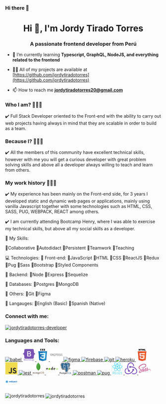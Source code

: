 ### Hi there 👋

<h1 align="center">Hi 👋, I'm Jordy Tirado Torres</h1>
<h3 align="center">A passionate frontend developer from Perú</h3>

- 🌱 I’m currently learning **Typescript, GraphQL, NodeJS, and everything related to the frontend**

- 👨‍💻 All of my projects are available at [https://github.com/jordytiradotorres](https://github.com/jordytiradotorres)

- 📫 How to reach me **jordytiradotorres20@gmail.com**

### Who I am? 👨🏽‍💻

✔️ Full Stack Developer oriented to the Front-end with the ability to carry out web projects having
always in mind that they are scalable in order to build as a team.

### Because I? 👨🏽‍💻

✔️ All the members of this community have excellent technical skills, however with me you will get a curious developer with great problem solving skills and above all a developer always willing to teach and learn from others.

### My work history 👨🏽‍💻

✔️ My experience has been mainly on the Front-end side, for 3 years I developed static and dynamic web pages or applications, mainly using vanilla Javascript together with some technologies such as HTML, CSS, SASS, PUG, WEBPACK, REACT among others.

✔️ I am currently attending Bootcamp Henry, where I was able to exercise my technical skills, but above all my social skills as a developer.

💪 My Skills:

 🔹Collaborative
 🔹Autodidact
 🔹Persistent
 🔹Teamwork
 🔹Teaching

💻 Technologies:
 🔺 Front-end:
 🔹JavaScript
 🔹HTML
 🔹CSS
 🔹ReactJS
 🔹Redux
 🔹Pug
 🔹Sass
 🔹Bootstrap
 🔹Styled Components
 
🔺 Backend:
 🔹Node
 🔹Express
 🔹Sequelize
 
🔺 Databases:
 🔹Postgres
 🔹MongoDB
 
🔺 Others:
 🔹Git
 🔹Figma

📢 Langauges: 
🔹English (Basic)
🔹Spanish (Native) 

<h3 align="left">Connect with me:</h3>
<p align="left">
<a href="https://linkedin.com/in/jordytiradotorres-developer" target="blank"><img align="center" src="https://raw.githubusercontent.com/rahuldkjain/github-profile-readme-generator/master/src/images/icons/Social/linked-in-alt.svg" alt="jordytiradotorres-developer" height="30" width="40" /></a>
</p>

<h3 align="left">Languages and Tools:</h3>
<p align="left"> <a href="https://babeljs.io/" target="_blank" rel="noreferrer"> <img src="https://www.vectorlogo.zone/logos/babeljs/babeljs-icon.svg" alt="babel" width="40" height="40"/> </a> <a href="https://getbootstrap.com" target="_blank" rel="noreferrer"> <img src="https://raw.githubusercontent.com/devicons/devicon/master/icons/bootstrap/bootstrap-plain-wordmark.svg" alt="bootstrap" width="40" height="40"/> </a> <a href="https://www.w3schools.com/css/" target="_blank" rel="noreferrer"> <img src="https://raw.githubusercontent.com/devicons/devicon/master/icons/css3/css3-original-wordmark.svg" alt="css3" width="40" height="40"/> </a> <a href="https://expressjs.com" target="_blank" rel="noreferrer"> <img src="https://raw.githubusercontent.com/devicons/devicon/master/icons/express/express-original-wordmark.svg" alt="express" width="40" height="40"/> </a> <a href="https://www.figma.com/" target="_blank" rel="noreferrer"> <img src="https://www.vectorlogo.zone/logos/figma/figma-icon.svg" alt="figma" width="40" height="40"/> </a> <a href="https://firebase.google.com/" target="_blank" rel="noreferrer"> <img src="https://www.vectorlogo.zone/logos/firebase/firebase-icon.svg" alt="firebase" width="40" height="40"/> </a> <a href="https://git-scm.com/" target="_blank" rel="noreferrer"> <img src="https://www.vectorlogo.zone/logos/git-scm/git-scm-icon.svg" alt="git" width="40" height="40"/> </a> <a href="https://heroku.com" target="_blank" rel="noreferrer"> <img src="https://www.vectorlogo.zone/logos/heroku/heroku-icon.svg" alt="heroku" width="40" height="40"/> </a> <a href="https://www.w3.org/html/" target="_blank" rel="noreferrer"> <img src="https://raw.githubusercontent.com/devicons/devicon/master/icons/html5/html5-original-wordmark.svg" alt="html5" width="40" height="40"/> </a> <a href="https://developer.mozilla.org/en-US/docs/Web/JavaScript" target="_blank" rel="noreferrer"> <img src="https://raw.githubusercontent.com/devicons/devicon/master/icons/javascript/javascript-original.svg" alt="javascript" width="40" height="40"/> </a> <a href="https://jestjs.io" target="_blank" rel="noreferrer"> <img src="https://www.vectorlogo.zone/logos/jestjsio/jestjsio-icon.svg" alt="jest" width="40" height="40"/> </a> <a href="https://www.mongodb.com/" target="_blank" rel="noreferrer"> <img src="https://raw.githubusercontent.com/devicons/devicon/master/icons/mongodb/mongodb-original-wordmark.svg" alt="mongodb" width="40" height="40"/> </a> <a href="https://nodejs.org" target="_blank" rel="noreferrer"> <img src="https://raw.githubusercontent.com/devicons/devicon/master/icons/nodejs/nodejs-original-wordmark.svg" alt="nodejs" width="40" height="40"/> </a> <a href="https://www.postgresql.org" target="_blank" rel="noreferrer"> <img src="https://raw.githubusercontent.com/devicons/devicon/master/icons/postgresql/postgresql-original-wordmark.svg" alt="postgresql" width="40" height="40"/> </a> <a href="https://postman.com" target="_blank" rel="noreferrer"> <img src="https://www.vectorlogo.zone/logos/getpostman/getpostman-icon.svg" alt="postman" width="40" height="40"/> </a> <a href="https://pugjs.org" target="_blank" rel="noreferrer"> <img src="https://cdn.worldvectorlogo.com/logos/pug.svg" alt="pug" width="40" height="40"/> </a> <a href="https://reactjs.org/" target="_blank" rel="noreferrer"> <img src="https://raw.githubusercontent.com/devicons/devicon/master/icons/react/react-original-wordmark.svg" alt="react" width="40" height="40"/> </a> <a href="https://redux.js.org" target="_blank" rel="noreferrer"> <img src="https://raw.githubusercontent.com/devicons/devicon/master/icons/redux/redux-original.svg" alt="redux" width="40" height="40"/> </a> <a href="https://sass-lang.com" target="_blank" rel="noreferrer"> <img src="https://raw.githubusercontent.com/devicons/devicon/master/icons/sass/sass-original.svg" alt="sass" width="40" height="40"/> </a> <a href="https://webpack.js.org" target="_blank" rel="noreferrer"> <img src="https://raw.githubusercontent.com/devicons/devicon/d00d0969292a6569d45b06d3f350f463a0107b0d/icons/webpack/webpack-original-wordmark.svg" alt="webpack" width="40" height="40"/> </a> </p>

<p><img align="left" src="https://github-readme-stats.vercel.app/api/top-langs?username=jordytiradotorres&show_icons=true&locale=en&layout=compact" alt="jordytiradotorres" /></p>

<p>&nbsp;<img align="center" src="https://github-readme-stats.vercel.app/api?username=jordytiradotorres&show_icons=true&locale=en" alt="jordytiradotorres" /></p>
